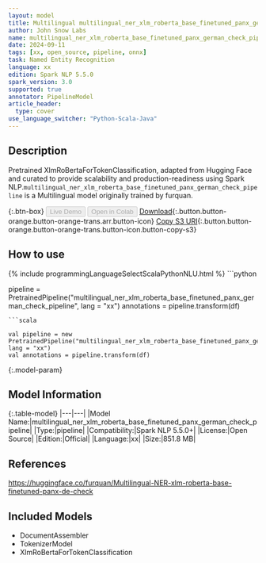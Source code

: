 ```yaml
---
layout: model
title: Multilingual multilingual_ner_xlm_roberta_base_finetuned_panx_german_check_pipeline pipeline XlmRoBertaForTokenClassification from furquan
author: John Snow Labs
name: multilingual_ner_xlm_roberta_base_finetuned_panx_german_check_pipeline
date: 2024-09-11
tags: [xx, open_source, pipeline, onnx]
task: Named Entity Recognition
language: xx
edition: Spark NLP 5.5.0
spark_version: 3.0
supported: true
annotator: PipelineModel
article_header:
  type: cover
use_language_switcher: "Python-Scala-Java"
---
```


## Description

Pretrained XlmRoBertaForTokenClassification, adapted from Hugging Face and curated to provide scalability and production-readiness using Spark NLP.`multilingual_ner_xlm_roberta_base_finetuned_panx_german_check_pipeline` is a Multilingual model originally trained by furquan.

{:.btn-box}
<button class="button button-orange" disabled>Live Demo</button>
<button class="button button-orange" disabled>Open in Colab</button>
[Download](https://s3.amazonaws.com/auxdata.johnsnowlabs.com/public/models/multilingual_ner_xlm_roberta_base_finetuned_panx_german_check_pipeline_xx_5.5.0_3.0_1726067526664.zip){:.button.button-orange.button-orange-trans.arr.button-icon}
[Copy S3 URI](s3://auxdata.johnsnowlabs.com/public/models/multilingual_ner_xlm_roberta_base_finetuned_panx_german_check_pipeline_xx_5.5.0_3.0_1726067526664.zip){:.button.button-orange.button-orange-trans.button-icon.button-copy-s3}

## How to use



<div class="tabs-box" markdown="1">
{% include programmingLanguageSelectScalaPythonNLU.html %}
```python

pipeline = PretrainedPipeline("multilingual_ner_xlm_roberta_base_finetuned_panx_german_check_pipeline", lang = "xx")
annotations =  pipeline.transform(df)   

```
```scala

val pipeline = new PretrainedPipeline("multilingual_ner_xlm_roberta_base_finetuned_panx_german_check_pipeline", lang = "xx")
val annotations = pipeline.transform(df)

```
</div>

{:.model-param}
## Model Information

{:.table-model}
|---|---|
|Model Name:|multilingual_ner_xlm_roberta_base_finetuned_panx_german_check_pipeline|
|Type:|pipeline|
|Compatibility:|Spark NLP 5.5.0+|
|License:|Open Source|
|Edition:|Official|
|Language:|xx|
|Size:|851.8 MB|

## References

https://huggingface.co/furquan/Multilingual-NER-xlm-roberta-base-finetuned-panx-de-check

## Included Models

- DocumentAssembler
- TokenizerModel
- XlmRoBertaForTokenClassification